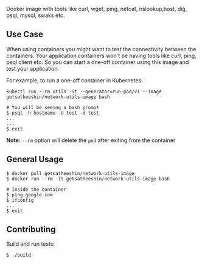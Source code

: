 
Docker image with tools like curl, wget, ping, netcat, nslookup,host, dig, psql, mysql, swaks etc.

## Use Case

When using containers you might want to test the connectivity between the containers. Your application containers won't be having tools like curl, ping, psql client etc. So you can start a one-off container using this image and test your application.

For example, to run a one-off container in Kubernetes:

```
kubectl run --rm utils -it --generator=run-pod/v1 --image getsatheeshin/network-utils-image bash

# You will be seeing a bash prompt
$ psql -h hostname -U test -d test
...
...
$ exit
```

**Note:** `--rm` option will delete the  `pod` after exiting from the container

## General Usage

```
$ docker pull getsatheeshin/network-utils-image
$ docker run --rm -it getsatheeshin/network-utils-image bash

# inside the container
$ ping google.com
$ ifconfig
...
$ exit
```

## Contributing

Build and run tests:

```
$ ./build
```
